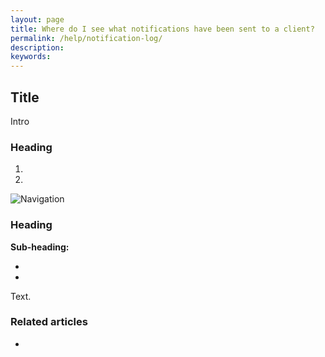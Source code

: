 ```yaml
---
layout: page
title: Where do I see what notifications have been sent to a client?
permalink: /help/notification-log/
description:
keywords:
---
```


## Title

Intro

### Heading

1.
2.

![Navigation](images/foldername/file.png)

### Heading

**Sub-heading:**

*
*

Text.

### Related articles

*
